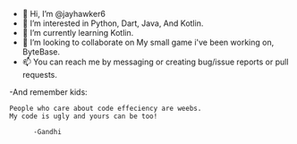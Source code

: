 - 👋 Hi, I’m @jayhawker6
- 👀 I’m interested in Python, Dart, Java, And Kotlin.
- 🌱 I’m currently learning Kotlin.
- 💞️ I’m looking to collaborate on My small game i've been working on, ByteBase.
- 📫 You can reach me by messaging or creating bug/issue reports or pull requests.

-And remember kids:
```
People who care about code effeciency are weebs.
My code is ugly and yours can be too!

      -Gandhi
